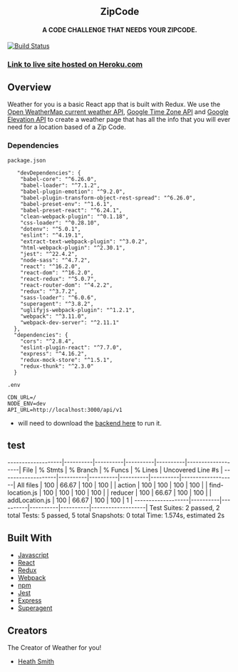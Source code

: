 <h2 align="center">ZipCode</h2>
<h4 align="center">A CODE CHALLENGE THAT NEEDS YOUR ZIPCODE.</h4>

[![Build Status](https://travis-ci.org/Iamheathsmith/weather-by-zip-frontend.svg?branch=master)](https://travis-ci.org/Iamheathsmith/weather-by-zip-frontend)

### [Link to live site hosted on Heroku.com](https://zip-weather-frontend.herokuapp.com/)

## Overview
Weather for you is a basic React app that is built with Redux. We use the [Open WeatherMap current weather API](https://openweathermap.org/api), [Google Time Zone API](https://developers.google.com/maps/documentation/timezone/start?hl=en_US) and [Google Elevation API](https://developers.google.com/maps/documentation/elevation/start) to create a weather page that has all the info that you will ever need for a location based of a Zip Code.

### Dependencies
`package.json`
```
   "devDependencies": {
    "babel-core": "^6.26.0",
    "babel-loader": "^7.1.2",
    "babel-plugin-emotion": "^9.2.0",
    "babel-plugin-transform-object-rest-spread": "^6.26.0",
    "babel-preset-env": "^1.6.1",
    "babel-preset-react": "^6.24.1",
    "clean-webpack-plugin": "^0.1.18",
    "css-loader": "^0.28.10",
    "dotenv": "^5.0.1",
    "eslint": "^4.19.1",
    "extract-text-webpack-plugin": "^3.0.2",
    "html-webpack-plugin": "^2.30.1",
    "jest": "^22.4.2",
    "node-sass": "^4.7.2",
    "react": "^16.2.0",
    "react-dom": "^16.2.0",
    "react-redux": "^5.0.7",
    "react-router-dom": "^4.2.2",
    "redux": "^3.7.2",
    "sass-loader": "^6.0.6",
    "superagent": "^3.8.2",
    "uglifyjs-webpack-plugin": "^1.2.1",
    "webpack": "^3.11.0",
    "webpack-dev-server": "^2.11.1"
  },
  "dependencies": {
    "cors": "^2.8.4",
    "eslint-plugin-react": "^7.7.0",
    "express": "^4.16.2",
    "redux-mock-store": "^1.5.1",
    "redux-thunk": "^2.3.0"
  }
```

`.env`
```
CDN_URL=/
NODE_ENV=dev
API_URL=http://localhost:3000/api/v1
```
* will need to download the [backend here](https://github.com/Iamheathsmith/weather-by-zip) to run it.

## test

-------------------|----------|----------|----------|----------|-------------------|
File               |  % Stmts | % Branch |  % Funcs |  % Lines | Uncovered Line #s |
-------------------|----------|----------|----------|----------|-------------------|
All files          |      100 |    66.67 |      100 |      100 |                   |
 action            |      100 |      100 |      100 |      100 |                   |
  find-location.js |      100 |      100 |      100 |      100 |                   |
 reducer           |      100 |    66.67 |      100 |      100 |                   |
  addLocation.js   |      100 |    66.67 |      100 |      100 |                 1 |
-------------------|----------|----------|----------|----------|-------------------|
Test Suites: 2 passed, 2 total
Tests:       5 passed, 5 total
Snapshots:   0 total
Time:        1.574s, estimated 2s

## Built With
* [Javascript](https://www.javascript.com/)
* [React](https://reactjs.org/)
* [Redux](https://redux.js.org/)
* [Webpack](https://webpack.js.org/)
* [npm](https://www.npmjs.com/)
* [Jest](https://www.npmjs.com/package/jest)
* [Express](https://www.npmjs.com/package/express)
* [Superagent](https://www.npmjs.com/package/superagent)

## Creators
The Creator of Weather for you!

* [Heath Smith](https://github.com/Iamheathsmith)
